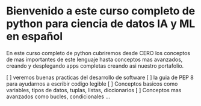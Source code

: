 # Bienvenido a este curso completo de python para ciencia de datos IA y ML en español

En este curso completo de python cubriremos desde CERO los conceptos de mas importantes de este lenguaje hasta conceptos mas avanzados, creando y desplegando apps completas creando asi nuestro portafolio. 


[ ] veremos buenas practicas del desarrollo de software
[ ] la guia de PEP 8 para ayudarnos a escribir codigo legible
[ ] Conceptos basicos como variables, tipos de datos, tuplas, listas, diccionarios
[ ] Conceptos mas avanzados como bucles, condicionales ... 
